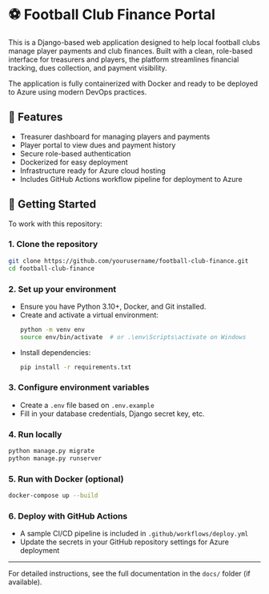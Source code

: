 # ⚽ Football Club Finance Portal

This is a Django-based web application designed to help local football clubs manage player payments and club finances. Built with a clean, role-based interface for treasurers and players, the platform streamlines financial tracking, dues collection, and payment visibility.

The application is fully containerized with Docker and ready to be deployed to Azure using modern DevOps practices.

## 🔧 Features
- Treasurer dashboard for managing players and payments
- Player portal to view dues and payment history
- Secure role-based authentication
- Dockerized for easy deployment
- Infrastructure ready for Azure cloud hosting
- Includes GitHub Actions workflow pipeline for deployment to Azure

## 🚀 Getting Started

To work with this repository:

### 1. Clone the repository
```bash
git clone https://github.com/yourusername/football-club-finance.git
cd football-club-finance
```

### 2. Set up your environment
- Ensure you have Python 3.10+, Docker, and Git installed.
- Create and activate a virtual environment:
  ```bash
  python -m venv env
  source env/bin/activate  # or .\env\Scripts\activate on Windows
  ```
- Install dependencies:
  ```bash
  pip install -r requirements.txt
  ```

### 3. Configure environment variables
- Create a `.env` file based on `.env.example`
- Fill in your database credentials, Django secret key, etc.

### 4. Run locally
```bash
python manage.py migrate
python manage.py runserver
```

### 5. Run with Docker (optional)
```bash
docker-compose up --build
```

### 6. Deploy with GitHub Actions
- A sample CI/CD pipeline is included in `.github/workflows/deploy.yml`
- Update the secrets in your GitHub repository settings for Azure deployment

---

For detailed instructions, see the full documentation in the `docs/` folder (if available).
